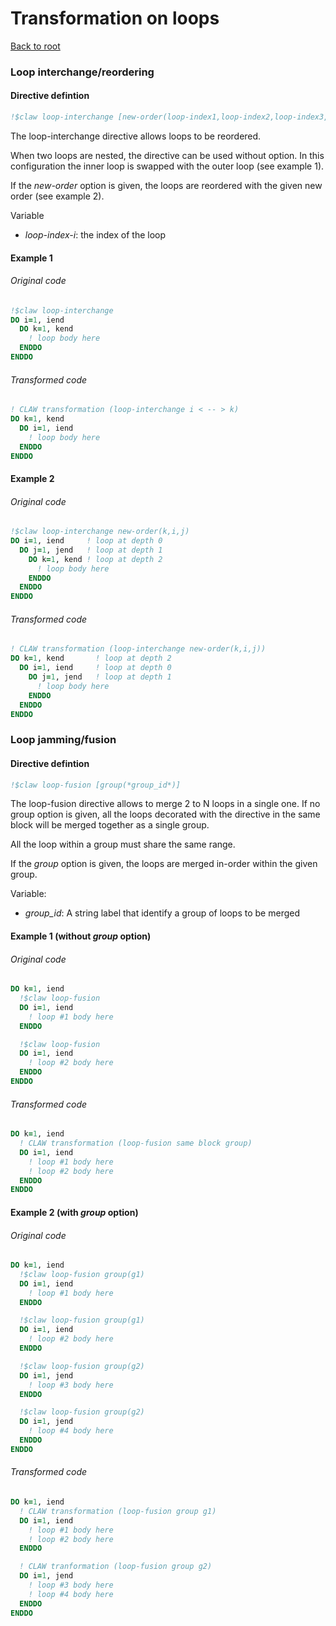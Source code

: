 # Transformation on loops
[Back to root](https://github.com/clementval/claw-definition)
### Loop interchange/reordering
#### Directive defintion
<!--- TODO define a notion of dependency --->
<!--- TODO maybe define a definition of depth instead of a new ordering --->
```fortran
!$claw loop-interchange [new-order(loop-index1,loop-index2,loop-index3,...)]
```

The loop-interchange directive allows loops to be reordered.

When two loops are nested, the directive can be used without option. In this configuration the inner loop is swapped with the outer loop (see example 1).

If the *new-order* option is given, the loops are reordered with the given new
order (see example 2).

Variable

* *loop-index-i*: the index of the loop

#### Example 1
###### Original code
```fortran
!$claw loop-interchange
DO i=1, iend
  DO k=1, kend
    ! loop body here
  ENDDO
ENDDO
```

###### Transformed code
```fortran
! CLAW transformation (loop-interchange i < -- > k)
DO k=1, kend
  DO i=1, iend
    ! loop body here
  ENDDO
ENDDO
```
#### Example 2
###### Original code
```fortran
!$claw loop-interchange new-order(k,i,j)
DO i=1, iend     ! loop at depth 0
  DO j=1, jend   ! loop at depth 1
    DO k=1, kend ! loop at depth 2
      ! loop body here
    ENDDO
  ENDDO
ENDDO
```

###### Transformed code
```fortran
! CLAW transformation (loop-interchange new-order(k,i,j))
DO k=1, kend       ! loop at depth 2
  DO i=1, iend     ! loop at depth 0
    DO j=1, jend   ! loop at depth 1
      ! loop body here
    ENDDO
  ENDDO
ENDDO
```



### Loop jamming/fusion
#### Directive defintion
```fortran
!$claw loop-fusion [group(*group_id*)]
```

The loop-fusion directive allows to merge 2 to N loops in a single one. If no
group option is given, all the loops decorated with the directive in the same
block will be merged together as a single group.

All the loop within a group must share the same range.

If the *group* option is given, the loops are merged in-order within the
given group.

Variable:

* *group_id*: A string label that identify a group of loops to be merged


#### Example 1 (without *group* option)
###### Original code
```fortran
DO k=1, iend
  !$claw loop-fusion
  DO i=1, iend
    ! loop #1 body here
  ENDDO

  !$claw loop-fusion
  DO i=1, iend
    ! loop #2 body here
  ENDDO
ENDDO
```

###### Transformed code
```fortran
DO k=1, iend
  ! CLAW transformation (loop-fusion same block group)
  DO i=1, iend
    ! loop #1 body here
    ! loop #2 body here
  ENDDO
ENDDO
```


#### Example 2 (with *group* option)
###### Original code
```fortran
DO k=1, iend
  !$claw loop-fusion group(g1)
  DO i=1, iend
    ! loop #1 body here
  ENDDO

  !$claw loop-fusion group(g1)
  DO i=1, iend
    ! loop #2 body here
  ENDDO

  !$claw loop-fusion group(g2)
  DO i=1, jend
    ! loop #3 body here
  ENDDO

  !$claw loop-fusion group(g2)
  DO i=1, jend
    ! loop #4 body here
  ENDDO
ENDDO
```

###### Transformed code
```fortran
DO k=1, iend
  ! CLAW transformation (loop-fusion group g1)
  DO i=1, iend
    ! loop #1 body here
    ! loop #2 body here
  ENDDO

  ! CLAW tranformation (loop-fusion group g2)
  DO i=1, jend
    ! loop #3 body here
    ! loop #4 body here
  ENDDO
ENDDO
```
